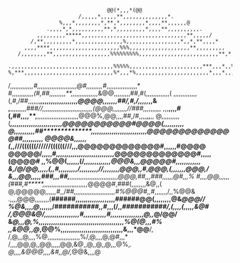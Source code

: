                                    @@(*,,,*(@@                                  
                          /,,,,,*,,,,,**,,,,,,,,,,,,,,*.                        
                    %,,,*,,,,,,,,*,**,*,,,,,,,,*,,,,**,,,,,,@                   
                .,,,,*,*,,,,,,,,,,**,*,,,,,,,,,*,,,,**,,,,,,,,,,.               
             ,,,,,,,,,*****,,,,,,,,,,,,,,,,,,,,,,,,,,,,,,,,,**,,,,,/            
           /,**,,,,,,,,,*,,,,,,,,,,,,,,,%,,,,,,,,,,,,,,,,,*,,*,**,,,,*          
         ,,,,****,,,,,,,,,,,,,,,,,,,,,,%%%,,,,,,,,,,,,,,,,,,,**,,,,,,,,,        
       /,,,,,,,,**,,,,,,,,,,,,,,,,,,%%%%%%%%%,,,,,,,,,,,,,,,,,,,,,,,,,**,*      
     .,,,,,,,,,,,,,,,,,,,,,,,,,,,,,,,,%%%%%,,,,,,,,,,,,,,,,,,,,,,,***,,,*,,%    
    %,***,,,,,,,,,,,,,,,,,,,,,,,,,,,,%*,,,*%,,,,,,,,,,,,,,,,,,,,,,,*,,,*,,,,#   
   /,,,,****,,,,,,,,,*#,,,,,,,,,,*,,,,,,,,,,,,*@#,,,,,,,,,#*,,,,,,,,,,,,,,,,,*  
  #,,,,,,,*,,,,,(#,##,,,,,,,,,**,,,,,,,,,,,,,,,*&@@,,,,,,,,,##,#(,,,,,,,,,,,,,( 
 ,,,,,,,,,,,,,(,#,/##,,,,,,,***,,,,,,,,,,,,,,,,,,@@@@,,,,,,,##/,#,/,,,,,*****,,&
 ,**,,,,,,,,,##*#//,,,,,,,,***,,,,,,,,,,,,,,,,,,,,(@@@,,,,,,,,//#*##,,,*,,,,,*,,
 ,*,,****,,,,#(,##,,,,**,****,,,,,,,,,,,,,,,,,,,,,,,@@@%,@@,,,,##,/#,,,,**,,**,,
@,,,,,,,,,,(****************,,,,,,,,,,,,,,,,,,,,,,,,,@@@@@@@@@@@#@@@@(,,,,,,,,,,
@,,,,,,,,,,##**************,,,,,,,,,,,,,,,,,,,,,,,,,,,@@@@@@@@@@@@@@##,,,,,,,,,,
@@@@&*,,,,,,(*************,,///((((((//////((((((///,,,@@@@@@@@@@@@@#,,,,,,#@@@@
 @@@@@/,,,,,#*************,,,,,,,,,,,,,,,,,,,,,,,,,,,,*@@@@@@@@@@@@@#,,,,,(@@@@#
 ,,%@@(,,,,,,(****/,,,****,,,,,*******************,,,,,@@@&,,,@@@@@#,,,,,,,,,,,,
 &,/@/@@,,,,,(,***,*#,,***,,,,,,,*/*,,,,,,,,,//,,,,,,,,@@@,,#*,@@@,(,,,,,,,@@@,/
  &,,,*@@,,,,,###,,,##,***,,,,,,,,,*,,,,,,,,,*,,,,,,,,,@@@,##,,,###,,,,,,@#,,,% 
   #,,,,@@,,,,,,(###,#*****,,,,,,,,*,,,,,,,,,*,,,,,,,,*@@@@#,###(,,,,,,,,&@,,(  
    @,@@@@@*,,,,,,#*,,/***##,,,,,,,*,,,,,,,,,*,,,,,,,#%@@@#,,*#,,,,,,,/,,%@@&   
     .,,,,@@@,,,,,,,,(**######,,,,,*,,,,,,,,,*,,,,,######@@(,,,,,,,,@&*@@@//    
       %@&,,,,@*,,,,,,/###########*,,*#,,,(/,,*###########/,(,,,,(,,,,,&@#      
         /,@@@&@/,,,,,,,,,,,,,,,,,#,,,,,,,,,,,#,,,,,,,,,,,,,,,,@,,*@/@@/        
           &*@,,,@,%,,,,,,,,,,,,,,,,,,,,,,,,,,,,,,,,,,,,,,,,,%@(@,,,#%          
             ,,&@@,,@*,@@%,,,,,,,,,,,,,,,,,,,,,,,,,,,,,,&,,,*@@**/,             
                 /,@,,,@,,,,%@,,,,,,,,,,,,,,,,,,%/,@,,,,@,@#,,,*                
                     /,,,,@@,@,,@@,,,,,@@,&@,,@,,@,,@,,,@%,*.                   
                          @,,,,&@@@,,,,&#,,@/,*@@&,,,,@                         
